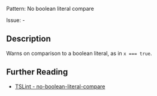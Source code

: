 Pattern: No boolean literal compare

Issue: -

## Description

Warns on comparison to a boolean literal, as in `x === true`.

## Further Reading

* [TSLint - no-boolean-literal-compare](https://palantir.github.io/tslint/rules/no-boolean-literal-compare)